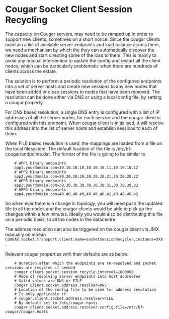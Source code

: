 ---
---
# Cougar Socket Client Session Recycling

The capacity on Cougar servers, may need to be ramped up in order to support new clients, sometimes on a short notice.
Since the cougar clients maintain a list of available server endpoints and load balance across them, we need a mechanism
by which the they can automatically discover the new nodes and start directing some of the load to them. This is mainly
to avoid any manual intervention to update the config and restart all the client nodes, which can be particularly
problematic when there are hundreds of clients across the estate.

The solution is to perform a periodic resolution of the configured endpoints into a set of server hosts and create new
sessions to any new nodes that have been added or close sessions to nodes that have been removed. The resolution can be
done either via DNS or using a local config file, by setting a cougar property.

For DNS based resolution, a single DNS entry is configured with a list of IP addresses of all the server nodes, for each
service and the cougar client is configured with this endpoint. When cougar client is initialised, it will resolve this
address into the list of server hosts and establish sessions to each of them.

When FILE based resolution is used, the mappings are loaded from a file on the local filesystem. The default location of
the file is /etc/bf-cougar/endpoints.dat. The format of the file is going to be similar to


        # APP1 binary endpoints
        app1.yourdomain.com=10.10.10.10,10.10.10.11,10.10.10.12
        # APP2 binary endpoints
        app2.yourdomain.com=20.20.20.20,20.20.20.21,20.20.20.22
        # APP3 binary endpoints
        app3.yourdomain.com=30.30.30.30,30.30.30.31,30.30.30.32
        # APP4 binary endpoints
        app4.yourdomain.com=40.40.40.40,40.40.40.41,40.40.40.42


So when ever there is a change in topology, you will need push the updated file to all the nodes and the cougar clients
would be able to pick up the changes within a few minutes. Ideally you would also be distributing this file on a periodic
basis, to all the nodes in the datacentre.

The address resolution can also be triggered on the cougar client via JMX manually on mbean
```CoUGAR.socket.transport.client:name=socketSessionRecycler,instance=XXX```.

Relevant cougar properties with their defaults are as below.

        # Duration after which the endpoints are re-resolved and socket sessions are recycled if needed
        cougar.client.socket.session.recycle.interval=1800000
        # Mode of resolving server endpoints into host addresses
        # Valid values are DNS or FILE
        cougar.client.socket.address.resolver=DNS
        # Location of the config file to be used for address resolution
        # Is only applicable if
        # cougar.client.socket.address.resolver=FILE
        # By default set to /etc/cougar.hosts
        cougar.client.socket.address.resolver.config.file=/etc/bf-cougar/cougar.hosts
